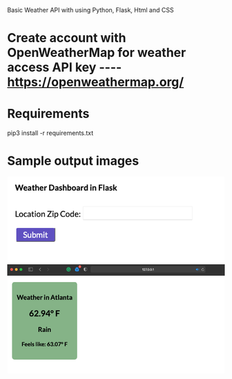 Basic Weather API with using Python, Flask, Html and CSS


# Create account with OpenWeatherMap for weather access API key ---- https://openweathermap.org/


# Requirements
pip3 install -r requirements.txt

# Sample output images 

![Screenshot](/images/screenshot1.png)
![Screenshot](/images/screenshot2.png)